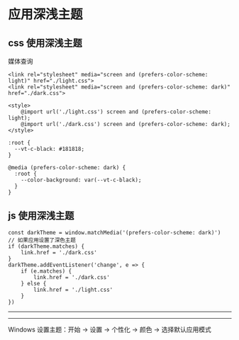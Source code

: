 # 应用深浅主题

## css 使用深浅主题

媒体查询

```
<link rel="stylesheet" media="screen and (prefers-color-scheme: light)" href="./light.css">
<link rel="stylesheet" media="screen and (prefers-color-scheme: dark)" href="./dark.css">
```

```
<style>
    @import url('./light.css') screen and (prefers-color-scheme: light);
    @import url('./dark.css') screen and (prefers-color-scheme: dark);
</style>
```

```
:root {
  --vt-c-black: #181818;
}

@media (prefers-color-scheme: dark) {
  :root {
    --color-background: var(--vt-c-black);
  }
}
```

## js 使用深浅主题 
```
const darkTheme = window.matchMedia('(prefers-color-scheme: dark)')
// 如果应用设置了深色主题
if (darkTheme.matches) {
    link.href = './dark.css'
}
darkTheme.addEventListener('change', e => {
    if (e.matches) {
        link.href = './dark.css'
    } else {
        link.href = './light.css'
    }
})
```

---
---

Windows 设置主题：开始 -> 设置 -> 个性化 -> 颜色 -> 选择默认应用模式